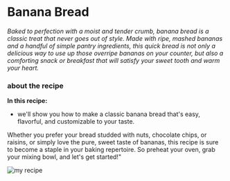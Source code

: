 # Banana Bread 

*Baked to perfection with a moist and tender crumb, banana bread is a classic treat that never goes out of style. Made with ripe, mashed bananas and a handful of simple pantry ingredients, this quick bread is not only a delicious way to use up those overripe bananas on your counter, but also a comforting snack or breakfast that will satisfy your sweet tooth and warm your heart.*

### about the recipe

**In this recipe:**

- we'll show you how to make a classic banana bread that's easy, flavorful, and customizable to your taste. 

Whether you prefer your bread studded with nuts, chocolate chips, or raisins, or simply love the pure, sweet taste of bananas, this recipe is sure to become a staple in your baking repertoire. So preheat your oven, grab your mixing bowl, and let's get started!"

![my recipe](/recipe.jpg "Banana Bread")